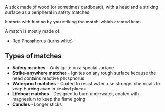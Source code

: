 A stick made of wood (or sometimes cardboard), with a head and a striking surface as a peripheral in safety matches.

It starts with friction by you striking the match, which created heat.

A match is mostly made of:

 - Red Phosphorus (turns white)

## Types of matches

 - **Safety matches** - Only ignite on a special surface
 - **Strike-anywhere matches** - Ignites on any rough surface because the head contains reactive phosphorus
 - **Waterproof matches** - Coated to resist water, use stronger chemicals to keep burning even in soaked places
 - **Lifeboat matches** - Designed to burn underwater, coated with magnesium to keep the flame going
 - **Candles** - Longer sticks